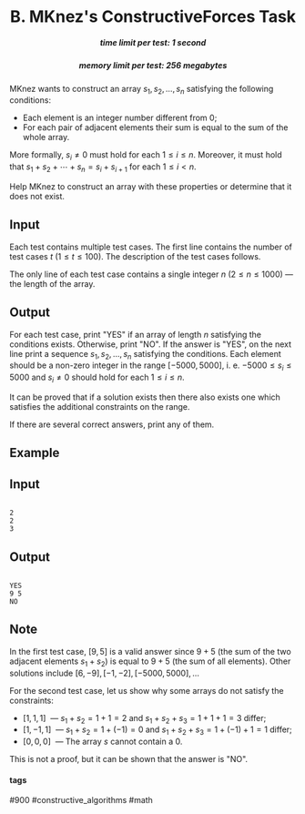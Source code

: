 <h1 style='text-align: center;'> B. MKnez's ConstructiveForces Task</h1>

<h5 style='text-align: center;'>time limit per test: 1 second</h5>
<h5 style='text-align: center;'>memory limit per test: 256 megabytes</h5>

MKnez wants to construct an array $s_1,s_2, \ldots , s_n$ satisfying the following conditions:

* Each element is an integer number different from $0$;
* For each pair of adjacent elements their sum is equal to the sum of the whole array.

More formally, $s_i \neq 0$ must hold for each $1 \leq i \leq n$. Moreover, it must hold that $s_1 + s_2 + \cdots + s_n = s_i + s_{i+1}$ for each $1 \leq i < n$.

Help MKnez to construct an array with these properties or determine that it does not exist.

## Input

Each test contains multiple test cases. The first line contains the number of test cases $t$ ($1 \leq t \leq 100$). The description of the test cases follows.

The only line of each test case contains a single integer $n$ ($2 \leq n \leq 1000$) — the length of the array.

## Output

For each test case, print "YES" if an array of length $n$ satisfying the conditions exists. Otherwise, print "NO". If the answer is "YES", on the next line print a sequence $s_1,s_2, \ldots, s_n$ satisfying the conditions. Each element should be a non-zero integer in the range $[-5000,5000]$, i. e. $-5000 \leq s_i \leq 5000$ and $s_i \neq 0$ should hold for each $1 \leq i \leq n$.

It can be proved that if a solution exists then there also exists one which satisfies the additional constraints on the range.

If there are several correct answers, print any of them. 

## Example

## Input


```

2
2
3

```
## Output


```

YES
9 5
NO

```
## Note

In the first test case, $[9,5]$ is a valid answer since $9+5$ (the sum of the two adjacent elements $s_1+s_2$) is equal to $9+5$ (the sum of all elements). Other solutions include $[6,-9], [-1,-2], [-5000,5000], \ldots$

For the second test case, let us show why some arrays do not satisfy the constraints:

* $[1,1,1]$  — $s_1+s_2 = 1+1 = 2$ and $s_1+s_2+s_3=1+1+1 = 3$ differ;
* $[1,-1,1]$  — $s_1+s_2=1+(-1)=0$ and $s_1+s_2+s_3=1+(-1)+1 = 1$ differ;
* $[0,0,0]$  — The array $s$ cannot contain a $0$.

This is not a proof, but it can be shown that the answer is "NO".



#### tags 

#900 #constructive_algorithms #math 